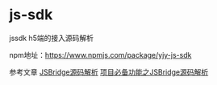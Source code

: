 # js-sdk
jssdk h5端的接入源码解析

npm地址：https://www.npmjs.com/package/yjy-js-sdk

参考文章
[JSBridge源码解析](https://www.jianshu.com/p/4510cc6bb0ac)
[项目必备功能之JSBridge源码解析](https://blog.csdn.net/c6E5UlI1N/article/details/85962919)
